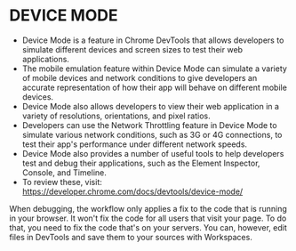 

# DEVICE MODE

- Device Mode is a feature in Chrome DevTools that allows developers to simulate different devices and screen sizes to test their web applications.
- The mobile emulation feature within Device Mode can simulate a variety of mobile devices and network conditions to give developers an accurate representation of how their app will behave on different mobile devices.
- Device Mode also allows developers to view their web application in a variety of resolutions, orientations, and pixel ratios.
- Developers can use the Network Throttling feature in Device Mode to simulate various network conditions, such as 3G or 4G connections, to test their app's performance under different network speeds.
- Device Mode also provides a number of useful tools to help developers test and debug their applications, such as the Element Inspector, Console, and Timeline.
- To review these, visit: https://developer.chrome.com/docs/devtools/device-mode/

When debugging, the workflow only applies a fix to the code that is running in your browser. It won't fix the code for all users that visit your page. To do that, you need to fix the code that's on your servers. You can, however, edit files in DevTools and save them to your sources with Workspaces.